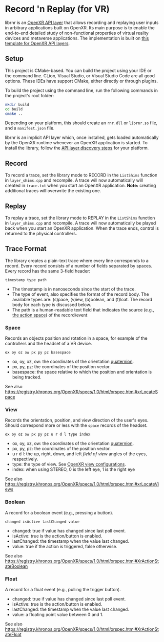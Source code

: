 # Record 'n Replay (for VR)

librnr is an [OpenXR API layer](https://www.khronos.org/registry/OpenXR/specs/1.0/html/xrspec.html#api-layers) that allows recording and replaying user inputs in arbitrary applications built on OpenXR. Its main purpose is to enable the end-to-end detailed study of non-functional properties of virtual reality devices and metaverse applications.
The implementation is built on [this template for OpenXR API layers](https://github.com/Ybalrid/OpenXR-API-Layer-Template).

## Setup

This project is CMake-based.
You can build the project using your IDE or the command line.
CLion, Visual Studio, or Visual Studio Code are all good options.
These IDEs have support CMake, either directly or through plugins.

To build the project using the command line, run the following commands in the project's root folder:

```bash
mkdir build
cd build
cmake ..
```

Depending on your platform, this should create an `rnr.dll` or `librnr.so` file, and a `manifest.json` file.

librnr is an implicit API layer which, once installed, gets loaded automatically by the OpenXR runtime whenever an OpenXR application is started.
To install the library, follow the [API layer discovery steps](https://registry.khronos.org/OpenXR/specs/1.0/loader.html#desktop-api-layer-discovery) for your platform. 

## Record

To record a trace, set the library mode to RECORD in the `ListShims` function in `layer_shims.cpp` and recompile.
A trace will now automatically will created in `trace.txt` when you start an OpenXR application.
**Note:** creating additional traces will overwrite the existing one.

## Replay

To replay a trace, set the library mode to REPLAY in the `ListShims` function in `layer_shims.cpp` and recompile.
A trace will now automatically be played back when you start an OpenXR application.
When the trace ends, control is returned to the physical controllers.

## Trace Format

The library creates a plain-text trace where every line corresponds to a record.
Every record consists of a number of fields separated by spaces.
Every record has the same 3-field header:

```
timestamp type path
```

- The timestamp is in nanoseconds since the start of the trace.
- The type of event, also specifies the format of the record body. The available types are: (s)pace, (v)iew, (b)oolean, and (f)loat. The record body for each type is discussed below.
- The path is a human-readable text field that indicates the source (e.g., [the action space](https://registry.khronos.org/OpenXR/specs/1.0/html/xrspec.html#_action_spaces)) of the record/event 

### Space

Records an objects position and rotation in a space, for example of the controllers and the headset of a VR device.

```
ox oy oz ow px py pz basespace
```

- ox, oy, oz, ow: the coordinates of the orientation [quaternion](https://docs.unity3d.com/Manual/QuaternionAndEulerRotationsInUnity.html).
- px, py, pz: the coordinates of the position vector.
- basespace: the space relative to which the position and orientation is being tracked.

See also https://registry.khronos.org/OpenXR/specs/1.0/html/xrspec.html#xrLocateSpace

### View

Records the orientation, position, and view direction of the user's eyes. Should correspond more or less with the `space` records of the headset.

```
ox oy oz ow px py pz u r d l type index
```

- ox, oy, oz, ow: the coordinates of the orientation [quaternion](https://docs.unity3d.com/Manual/QuaternionAndEulerRotationsInUnity.html).
- px, py, pz: the coordinates of the position vector.
- u r d l: the up, right, down, and left *field of view* angles of the eyes, respectively.
- type: the type of view. See [OpenXR view configurations](https://registry.khronos.org/OpenXR/specs/1.0/html/xrspec.html#view_configuration_type).
- index: when using STEREO, 0 is the left eye, 1 is the right eye

See also https://registry.khronos.org/OpenXR/specs/1.0/html/xrspec.html#xrLocateViews

### Boolean

A record for a boolean event (e.g., pressing a button).

```
changed isActive lastChanged value
```

- changed: true if value has changed since last poll event.
- isActive: true is the action/button is enabled.
- lastChanged: the timestamp when the value last changed.
- value: true if the action is triggered, false otherwise.

See also https://registry.khronos.org/OpenXR/specs/1.0/html/xrspec.html#XrActionStateBoolean

### Float

A record for a float event (e.g., pulling the trigger button).

- changed: true if value has changed since last poll event.
- isActive: true is the action/button is enabled.
- lastChanged: the timestamp when the value last changed.
- value: a floating point value between 0 and 1.

See also https://registry.khronos.org/OpenXR/specs/1.0/html/xrspec.html#XrActionStateFloat
